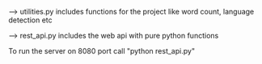 --> utilities.py includes functions for the project like word count, language detection etc

--> rest_api.py includes the web api with pure python functions


To run the server on 8080 port call "python rest_api.py"
